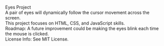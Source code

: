 Eyes Project <br/>
A pair of eyes will dynamically follow the cursor movement across the screen. <br/>
This project focuses on HTML, CSS, and JavaScript skills. <br/>
Roadmap: A future improvement could be making the eyes blink each time the mouse is clicked. <br/>
License Info: See MIT License. 


